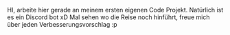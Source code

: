 HI,
arbeite hier gerade an meinem ersten eigenen Code Projekt.
Natürlich ist es ein Discord bot xD 
Mal sehen wo die Reise noch hinführt, freue mich über jeden Verbesserungsvorschlag :p
